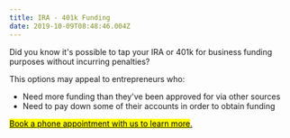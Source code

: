 ```yaml
---
title: IRA - 401k Funding
date: 2019-10-09T08:48:46.004Z
---
```

Did you know it's possible to tap your IRA or 401k for business funding purposes without incurring penalties?

This options may appeal to entrepreneurs who: 

* Need more funding than they've been approved for via other sources
* Need to pay down some of their accounts in order to obtain funding

<!-- Calendly link widget begin -->

<link href="https://assets.calendly.com/assets/external/widget.css" rel="stylesheet">
<script src="https://assets.calendly.com/assets/external/widget.js" type="text/javascript"></script>
<a href="" onclick="Calendly.initPopupWidget({url: 'https://calendly.com/spearfish/consultation'});return false;"><mark>	Book a phone appointment with us to learn more</mark>.</a>
<!-- Calendly link widget end -->
